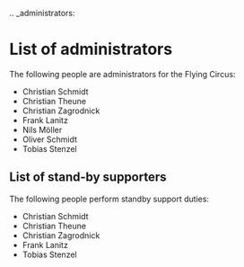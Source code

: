 .. _administrators:

List of administrators
======================

The following people are administrators for the Flying Circus:

* Christian Schmidt
* Christian Theune
* Christian Zagrodnick
* Frank Lanitz
* Nils Möller
* Oliver Schmidt
* Tobias Stenzel


List of stand-by supporters
---------------------------

The following people perform standby support duties:

* Christian Schmidt
* Christian Theune
* Christian Zagrodnick
* Frank Lanitz
* Tobias Stenzel
